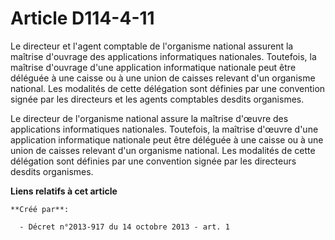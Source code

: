 # Article D114-4-11

Le directeur et l'agent comptable de l'organisme national assurent la maîtrise d'ouvrage des applications informatiques
nationales. Toutefois, la maîtrise d'ouvrage d'une application informatique nationale peut être déléguée à une caisse ou à
une union de caisses relevant d'un organisme national. Les modalités de cette délégation sont définies par une convention
signée par les directeurs et les agents comptables desdits organismes.

Le directeur de l'organisme national assure la maîtrise d'œuvre des applications informatiques nationales. Toutefois, la
maîtrise d'œuvre d'une application informatique nationale peut être déléguée à une caisse ou à une union de caisses relevant
d'un organisme national. Les modalités de cette délégation sont définies par une convention signée par les directeurs desdits
organismes.

**Liens relatifs à cet article**

	**Créé par**:

	  - Décret n°2013-917 du 14 octobre 2013 - art. 1
